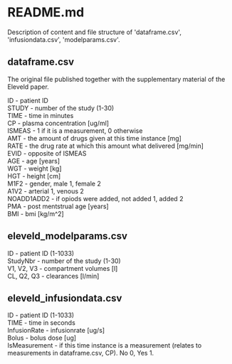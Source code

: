 # README.md

Description of content and file structure of 'dataframe.csv', 'infusiondata.csv', 'modelparams.csv'.

## dataframe.csv
The original file published together with the supplementary material of the Eleveld paper.

ID - patient ID \
STUDY - number of the study (1-30) \
TIME - time in minutes \
CP - plasma concentration [ug/ml] \
ISMEAS - 1 if it is a measurement, 0 otherwise \
AMT - the amount of drugs given at this time instance [mg] \
RATE - the drug rate at which this amount what delivered [mg/min] \
EVID - opposite of ISMEAS \
AGE - age [years] \
WGT - weight [kg] \
HGT - height [cm] \
M1F2 - gender, male 1, female 2\
A1V2 - arterial 1, venous 2\
NOADD1ADD2 - if opiods were added, not added 1, added 2 \
PMA - post mentstrual age [years] \
BMI - bmi [kg/m^2]

## eleveld_modelparams.csv
ID - patient ID (1-1033) \
StudyNbr - number of the study (1-30) \
V1, V2, V3 - compartment volumes [l] \
CL, Q2, Q3 - clearances [l/min]

## eleveld_infusiondata.csv
ID - patient ID (1-1033) \
TIME - time in seconds \
InfusionRate - infusionrate [ug/s] \
Bolus - bolus dose [ug] \
IsMeasurement - if this time instance is a measurement (relates to measurements in dataframe.csv, CP). No 0, Yes 1.

